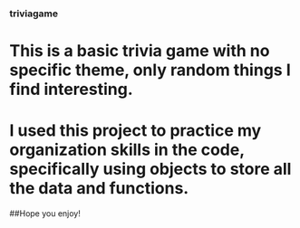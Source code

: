 ### triviagame

# This is a basic trivia game with no specific theme, only random things I find interesting. 
# I used this project to practice my organization skills in the code, specifically using objects to store all the data and functions.
##Hope you enjoy!
